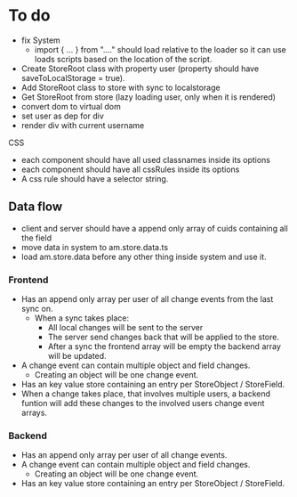 # To do

* fix System
    * import { ... } from "...." should load relative to the loader so it can use loads scripts based on the location of the script.
* Create StoreRoot class with property user (property should have saveToLocalStorage = true).
* Add StoreRoot class to store with sync to localstorage
* Get StoreRoot  from store (lazy loading user, only when it is rendered)
* convert dom to virtual dom
* set user as dep for div
* render div with current username

CSS
* each component should have all used classnames inside its options
* each component should have all cssRules inside its options
* A css rule should have a selector string.


## Data flow
* client and server should have a append only array of cuids containing all the field
* move data in system to am.store.data.ts
* load am.store.data before any other thing inside system and use it.


### Frontend
* Has an append only array per user of all change events from the last sync on.
    * When a sync takes place:
        * All local changes will be sent to the server
        * The server send changes back that will be applied to the store.
        * After a sync the frontend array will be empty the backend array will be updated.
* A change event can contain multiple object and field changes.
    * Creating an object will be one change event.
* Has an key value store containing an entry per StoreObject / StoreField.
* When a change takes place, that involves multiple users, a backend funtion will add these changes to the involved users change event arrays.




### Backend
* Has an append only array per user of all change events.
* A change event can contain multiple object and field changes.
    * Creating an object will be one change event.
* Has an key value store containing an entry per StoreObject / StoreField.










